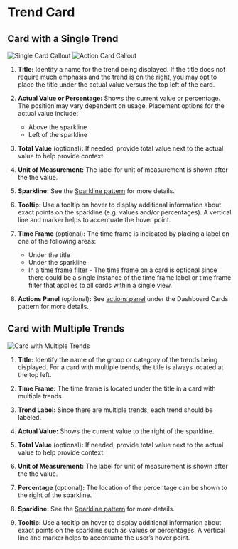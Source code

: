 # Trend Card

## Card with a Single Trend
![Single Card Callout](img/trend-card-single-callout.png)
![Action Card Callout](img/trend-card-action-callout.png)

  1. **Title:** Identify a name for the trend being displayed. If the title does not require much emphasis and the trend is on the right, you may opt to place the title under the actual value versus the top left of the card.

  1. **Actual Value or Percentage:** Shows the current value or percentage. The position may vary dependent on usage. Placement options for the actual value include:
      - Above the sparkline
      - Left of the sparkline

  1. **Total Value** (optional)**:** If needed, provide total value next to the actual value to help provide context.

  1. **Unit of Measurement:** The label for unit of measurement is shown after the the value.

  1. **Sparkline:** See the [Sparkline pattern](https://www.patternfly.org/pattern-library/data-visualization/sparkline/) for more details.

  1. **Tooltip:** Use a tooltip on hover to display additional information about exact points on the sparkline (e.g. values and/or percentages). A vertical line and marker helps to accentuate the hover point.

  1. **Time Frame** (optional)**:** The time frame is indicated by placing a label on one of the following areas:
      - Under the title
      - Under the sparkline
      - In a [time frame filter](https://www.patternfly.org/pattern-library/dashboard/dashboard-card/#example-overview-1)
    - The time frame on a card is optional since there could be a single instance of the time frame label or time frame filter that applies to all cards within a single view.

  1. **Actions Panel** (optional)**:** See [actions panel](https://www.patternfly.org/pattern-library/dashboard/dashboard-card/#example-overview-2) under the Dashboard Cards pattern for more details.

## Card with Multiple Trends

![Card with Multiple Trends](img/trend-card-multi-callout.png)

  1. **Title:** Identify the name of the group or category of the trends being displayed. For a card with multiple trends, the title is always located at the top left.

  1. **Time Frame:** The time frame is located under the title in a card with multiple trends.

  1. **Trend Label:** Since there are multiple trends, each trend should be labeled.

  1. **Actual Value:** Shows the current value to the right of the sparkline.

  1. **Total Value** (optional)**:** If needed, provide total value next to the actual value to help provide context.

  1. **Unit of Measurement:** The label for unit of measurement is shown after the the value.

  1. **Percentage** (optional)**:** The location of the percentage can be shown to the right of the sparkline.

  1. **Sparkline:** See the [Sparkline pattern](http://patternfly.org/pattern-library/data-visualization/sparkline/) for more details.

  1. **Tooltip:** Use a tooltip on hover to display additional information about exact points on the sparkline such as values or percentages. A vertical line and marker helps to accentuate the user’s hover point.
